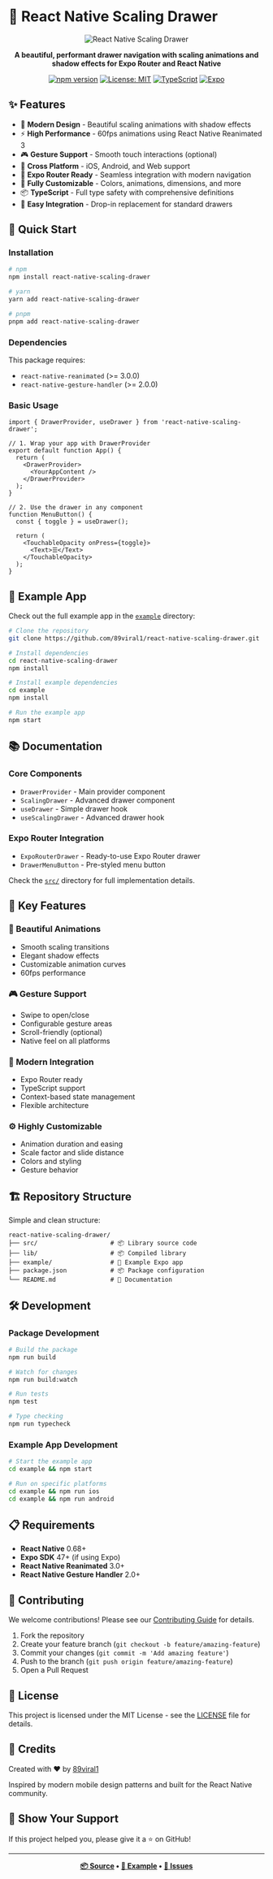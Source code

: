 # 🎨 React Native Scaling Drawer

<div align="center">

![React Native Scaling Drawer](https://user-images.githubusercontent.com/16062886/117444014-2d1ffd80-af39-11eb-9bbb-33c320599d93.png)

**A beautiful, performant drawer navigation with scaling animations and shadow effects for Expo Router and React Native**

[![npm version](https://badge.fury.io/js/react-native-scaling-drawer.svg)](https://badge.fury.io/js/react-native-scaling-drawer)
[![License: MIT](https://img.shields.io/badge/License-MIT-yellow.svg)](https://opensource.org/licenses/MIT)
[![TypeScript](https://img.shields.io/badge/%3C%2F%3E-TypeScript-%230074c1.svg)](http://www.typescriptlang.org/)
[![Expo](https://img.shields.io/badge/Expo-Ready-blue.svg)](https://expo.dev)

</div>

## ✨ Features

- 🎯 **Modern Design** - Beautiful scaling animations with shadow effects
- ⚡ **High Performance** - 60fps animations using React Native Reanimated 3
- 🎮 **Gesture Support** - Smooth touch interactions (optional)
- 📱 **Cross Platform** - iOS, Android, and Web support
- 🧩 **Expo Router Ready** - Seamless integration with modern navigation
- 🎨 **Fully Customizable** - Colors, animations, dimensions, and more
- 📦 **TypeScript** - Full type safety with comprehensive definitions
- 🔧 **Easy Integration** - Drop-in replacement for standard drawers

## 🚀 Quick Start

### Installation

```bash
# npm
npm install react-native-scaling-drawer

# yarn
yarn add react-native-scaling-drawer

# pnpm
pnpm add react-native-scaling-drawer
```

### Dependencies

This package requires:
- `react-native-reanimated` (>= 3.0.0)
- `react-native-gesture-handler` (>= 2.0.0)

### Basic Usage

```tsx
import { DrawerProvider, useDrawer } from 'react-native-scaling-drawer';

// 1. Wrap your app with DrawerProvider
export default function App() {
  return (
    <DrawerProvider>
      <YourAppContent />
    </DrawerProvider>
  );
}

// 2. Use the drawer in any component
function MenuButton() {
  const { toggle } = useDrawer();

  return (
    <TouchableOpacity onPress={toggle}>
      <Text>☰</Text>
    </TouchableOpacity>
  );
}
```

## 📱 Example App

Check out the full example app in the [`example`](./example) directory:

```bash
# Clone the repository
git clone https://github.com/89viral1/react-native-scaling-drawer.git

# Install dependencies
cd react-native-scaling-drawer
npm install

# Install example dependencies
cd example
npm install

# Run the example app
npm start
```

## 📚 Documentation

### **Core Components**
- `DrawerProvider` - Main provider component
- `ScalingDrawer` - Advanced drawer component
- `useDrawer` - Simple drawer hook
- `useScalingDrawer` - Advanced drawer hook

### **Expo Router Integration**
- `ExpoRouterDrawer` - Ready-to-use Expo Router drawer
- `DrawerMenuButton` - Pre-styled menu button

Check the [`src/`](./src) directory for full implementation details.

## 🎯 Key Features

### **🎨 Beautiful Animations**
- Smooth scaling transitions
- Elegant shadow effects
- Customizable animation curves
- 60fps performance

### **🎮 Gesture Support**
- Swipe to open/close
- Configurable gesture areas
- Scroll-friendly (optional)
- Native feel on all platforms

### **🧩 Modern Integration**
- Expo Router ready
- TypeScript support
- Context-based state management
- Flexible architecture

### **⚙️ Highly Customizable**
- Animation duration and easing
- Scale factor and slide distance
- Colors and styling
- Gesture behavior

## 🏗️ Repository Structure

Simple and clean structure:

```
react-native-scaling-drawer/
├── src/                    # 📦 Library source code
├── lib/                    # 📦 Compiled library
├── example/                # 📱 Example Expo app
├── package.json            # 📦 Package configuration
└── README.md               # 📖 Documentation
```

## 🛠️ Development

### **Package Development**
```bash
# Build the package
npm run build

# Watch for changes
npm run build:watch

# Run tests
npm test

# Type checking
npm run typecheck
```

### **Example App Development**
```bash
# Start the example app
cd example && npm start

# Run on specific platforms
cd example && npm run ios
cd example && npm run android
```

## 📋 Requirements

- **React Native** 0.68+
- **Expo SDK** 47+ (if using Expo)
- **React Native Reanimated** 3.0+
- **React Native Gesture Handler** 2.0+

## 🤝 Contributing

We welcome contributions! Please see our [Contributing Guide](./CONTRIBUTING.md) for details.

1. Fork the repository
2. Create your feature branch (`git checkout -b feature/amazing-feature`)
3. Commit your changes (`git commit -m 'Add amazing feature'`)
4. Push to the branch (`git push origin feature/amazing-feature`)
5. Open a Pull Request

## 📄 License

This project is licensed under the MIT License - see the [LICENSE](./LICENSE) file for details.

## 🙏 Credits

Created with ❤️ by [89viral1](https://github.com/89viral1)

Inspired by modern mobile design patterns and built for the React Native community.

## 🌟 Show Your Support

If this project helped you, please give it a ⭐️ on GitHub!

---

<div align="center">

**[📦 Source](./src) • [📱 Example](./example) • [🐛 Issues](https://github.com/89viral1/react-native-scaling-drawer/issues)**

</div>
